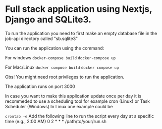 # Full stack application using Nextjs, Django and SQLite3.
To run the application you need to first make an empty database file in the job-api directory called "sb.sqlite3"

You can run the application using the command:

For windows
`docker-compose build`
`docker-compose up`

For Mac/Linux
`docker compose build`
`docker compose up`

Obs!
You might need root privileges to run the application.

The application runs on port 3000

In case you want to make this application update once per day it is recommeded to use a scheduling tool
for example cron (Linux) or Task Scheduler (Windows)
In Linux one example could be

`crontab -e`
Add the following line to run the script every day at a specific time (e.g., 2:00 AM)
0 2 * * * /path/to/your/run.sh


